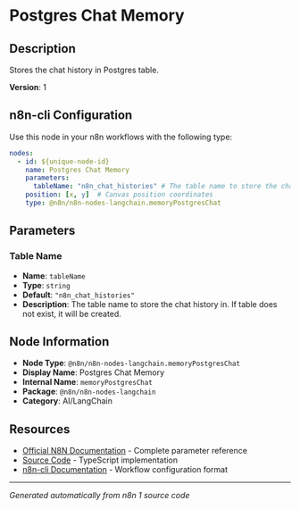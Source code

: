 # Postgres Chat Memory

## Description

Stores the chat history in Postgres table.

**Version**: 1

## n8n-cli Configuration

Use this node in your n8n workflows with the following type:

```yaml
nodes:
  - id: ${unique-node-id}
    name: Postgres Chat Memory
    parameters:
      tableName: "n8n_chat_histories" # The table name to store the chat history in. If table does not exist, it will be created.
    position: [x, y]  # Canvas position coordinates
    type: @n8n/n8n-nodes-langchain.memoryPostgresChat
```

## Parameters

### Table Name

- **Name**: `tableName`
- **Type**: `string`
- **Default**: `"n8n_chat_histories"`
- **Description**: The table name to store the chat history in. If table does not exist, it will be created.


## Node Information

- **Node Type**: `@n8n/n8n-nodes-langchain.memoryPostgresChat`
- **Display Name**: Postgres Chat Memory
- **Internal Name**: `memoryPostgresChat`
- **Package**: `@n8n/n8n-nodes-langchain`
- **Category**: AI/LangChain

## Resources

- [Official N8N Documentation](https://docs.n8n.io/integrations/builtin/cluster-nodes/root-nodes/n8n-nodes-langchain.memorypostgreschat/) - Complete parameter reference
- [Source Code](https://github.com/n8n-io/n8n/blob/master/packages/@n8n/nodes-langchain/nodes/memory/MemoryPostgresChat/MemoryPostgresChat.node.ts) - TypeScript implementation
- [n8n-cli Documentation](https://github.com/edenreich/n8n-cli) - Workflow configuration format

---
*Generated automatically from n8n 1 source code*
